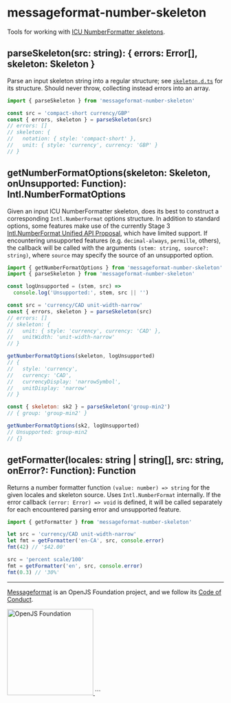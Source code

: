# messageformat-number-skeleton

Tools for working with [ICU NumberFormatter skeletons](https://github.com/unicode-org/icu/blob/master/docs/userguide/format_parse/numbers/skeletons.md).

## parseSkeleton(src: string): { errors: Error[], skeleton: Skeleton }

Parse an input skeleton string into a regular structure; see [`skeleton.d.ts`](skeleton.d.ts) for its structure. Should never throw, collecting instead errors into an array.

```js
import { parseSkeleton } from 'messageformat-number-skeleton'

const src = 'compact-short currency/GBP'
const { errors, skeleton } = parseSkeleton(src)
// errors: []
// skeleton: {
//   notation: { style: 'compact-short' },
//   unit: { style: 'currency', currency: 'GBP' }
// }
```

## getNumberFormatOptions(skeleton: Skeleton, onUnsupported: Function): Intl.NumberFormatOptions

Given an input ICU NumberFormatter skeleton, does its best to construct a corresponding `Intl.NumberFormat` options structure. In addition to standard options, some features make use of the currently Stage 3 [Intl.NumberFormat Unified API Proposal](https://github.com/tc39/proposal-unified-intl-numberformat), which have limited support. If encountering unsupported features (e.g. `decimal-always`, `permille`, others), the callback will be called with the arguments `(stem: string, source?: string)`, where `source` may specify the source of an unsupported option.

```js
import { getNumberFormatOptions } from 'messageformat-number-skeleton'
import { parseSkeleton } from 'messageformat-number-skeleton'

const logUnsupported = (stem, src) =>
  console.log('Unsupported:', stem, src || '')

const src = 'currency/CAD unit-width-narrow'
const { errors, skeleton } = parseSkeleton(src)
// errors: []
// skeleton: {
//   unit: { style: 'currency', currency: 'CAD' },
//   unitWidth: 'unit-width-narrow'
// }

getNumberFormatOptions(skeleton, logUnsupported)
// {
//   style: 'currency',
//   currency: 'CAD',
//   currencyDisplay: 'narrowSymbol',
//   unitDisplay: 'narrow'
// }

const { skeleton: sk2 } = parseSkeleton('group-min2')
// { group: 'group-min2' }

getNumberFormatOptions(sk2, logUnsupported)
// Unsupported: group-min2
// {}
```

## getFormatter(locales: string | string[], src: string, onError?: Function): Function

Returns a number formatter function `(value: number) => string` for the given locales and skeleton source. Uses `Intl.NumberFormat` internally. If the error callback `(error: Error) => void` is defined, it will be called separately for each encountered parsing error and unsupported feature.

```js
import { getFormatter } from 'messageformat-number-skeleton'

let src = 'currency/CAD unit-width-narrow'
let fmt = getFormatter('en-CA', src, console.error)
fmt(42) // '$42.00'

src = 'percent scale/100'
fmt = getFormatter('en', src, console.error)
fmt(0.3) // '30%'
```

---

[Messageformat](https://messageformat.github.io/) is an OpenJS Foundation project, and we follow its [Code of Conduct](https://github.com/openjs-foundation/cross-project-council/blob/master/CODE_OF_CONDUCT.md).

<a href="https://openjsf.org">
<img width=200 alt="OpenJS Foundation" src="https://messageformat.github.io/messageformat/logo/openjsf.svg" />
</a>
```
